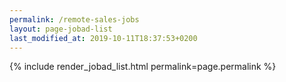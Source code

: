 ```yaml
---
permalink: /remote-sales-jobs
layout: page-jobad-list
last_modified_at: 2019-10-11T18:37:53+0200
---
```

{% include render_jobad_list.html permalink=page.permalink %}
